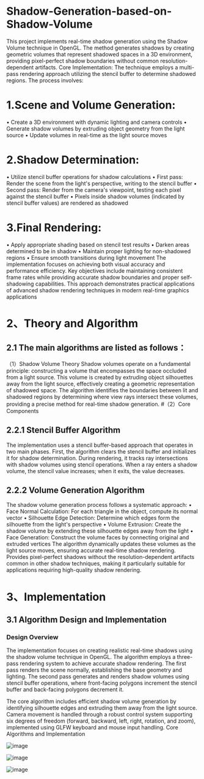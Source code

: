 # Shadow-Generation-based-on-Shadow-Volume
This project implements real-time shadow generation using the Shadow Volume technique in OpenGL. The method generates shadows by creating geometric volumes that represent shadowed spaces in a 3D environment, providing pixel-perfect shadow boundaries without common resolution-dependent artifacts.
Core Implementation:
The technique employs a multi-pass rendering approach utilizing the stencil buffer to determine shadowed regions. The process involves:

# 1.Scene and Volume Generation:
•	Create a 3D environment with dynamic lighting and camera controls
•	Generate shadow volumes by extruding object geometry from the light source
•	Update volumes in real-time as the light source moves
# 2.Shadow Determination:
•	Utilize stencil buffer operations for shadow calculations
•	First pass: Render the scene from the light's perspective, writing to the stencil buffer
•	Second pass: Render from the camera's viewpoint, testing each pixel against the stencil buffer
•	Pixels inside shadow volumes (indicated by stencil buffer values) are rendered as shadowed
# 3.Final Rendering:
•	Apply appropriate shading based on stencil test results
•	Darken areas determined to be in shadow
•	Maintain proper lighting for non-shadowed regions
•	Ensure smooth transitions during light movement
The implementation focuses on achieving both visual accuracy and performance efficiency. Key objectives include maintaining consistent frame rates while providing accurate shadow boundaries and proper self-shadowing capabilities. This approach demonstrates practical applications of advanced shadow rendering techniques in modern real-time graphics applications


# 2、Theory and Algorithm
## 2.1 The main algorithms are listed as follows：
（1）Shadow Volume Theory
Shadow volumes operate on a fundamental principle: constructing a volume that encompasses the space occluded from a light source. This volume is created by extruding object silhouettes away from the light source, effectively creating a geometric representation of shadowed space. The algorithm identifies the boundaries between lit and shadowed regions by determining where view rays intersect these volumes, providing a precise method for real-time shadow generation.
#（2）Core Components
## 2.2.1 Stencil Buffer Algorithm
The implementation uses a stencil buffer-based approach that operates in two main phases. First, the algorithm clears the stencil buffer and initializes it for shadow determination. During rendering, it tracks ray intersections with shadow volumes using stencil operations. When a ray enters a shadow volume, the stencil value increases; when it exits, the value decreases. 
## 2.2.2 Volume Generation Algorithm
The shadow volume generation process follows a systematic approach:
•	Face Normal Calculation: For each triangle in the object, compute its normal vector
•	Silhouette Edge Detection: Determine which edges form the silhouette from the light's perspective
•	Volume Extrusion: Create the shadow volume by extending these silhouette edges away from the light
•	Face Generation: Construct the volume faces by connecting original and extruded vertices
The algorithm dynamically updates these volumes as the light source moves, ensuring accurate real-time shadow rendering. Provides pixel-perfect shadows without the resolution-dependent artifacts common in other shadow techniques, making it particularly suitable for applications requiring high-quality shadow rendering.


# 3、Implementation 
## 3.1 Algorithm Design and Implementation
### Design Overview
The implementation focuses on creating realistic real-time shadows using the shadow volume technique in OpenGL. The algorithm employs a three-pass rendering system to achieve accurate shadow rendering. The first pass renders the scene normally, establishing the base geometry and lighting. The second pass generates and renders shadow volumes using stencil buffer operations, where front-facing polygons increment the stencil buffer and back-facing polygons decrement it.

The core algorithm includes efficient shadow volume generation by identifying silhouette edges and extruding them away from the light source. Camera movement is handled through a robust control system supporting six degrees of freedom (forward, backward, left, right, rotation, and zoom), implemented using GLFW keyboard and mouse input handling. Core Algorithms and Implementation

![image](https://github.com/user-attachments/assets/b27bb144-52fe-413b-a8f0-a01df21aa0b0)

![image](https://github.com/user-attachments/assets/6b743c29-297c-431e-9a14-52eb2701b3bd)

![image](https://github.com/user-attachments/assets/252411eb-5a3a-4066-aee3-d765d9bf2e4f)

